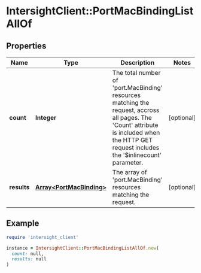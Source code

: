 # IntersightClient::PortMacBindingListAllOf

## Properties

| Name | Type | Description | Notes |
| ---- | ---- | ----------- | ----- |
| **count** | **Integer** | The total number of &#39;port.MacBinding&#39; resources matching the request, accross all pages. The &#39;Count&#39; attribute is included when the HTTP GET request includes the &#39;$inlinecount&#39; parameter. | [optional] |
| **results** | [**Array&lt;PortMacBinding&gt;**](PortMacBinding.md) | The array of &#39;port.MacBinding&#39; resources matching the request. | [optional] |

## Example

```ruby
require 'intersight_client'

instance = IntersightClient::PortMacBindingListAllOf.new(
  count: null,
  results: null
)
```

